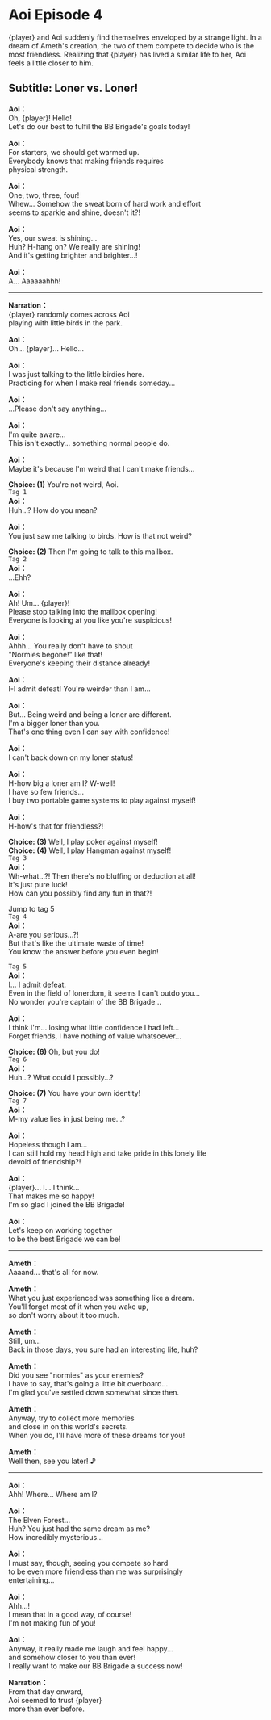 # Aoi Episode 4
{player} and Aoi suddenly find themselves enveloped by a strange light. In a dream of Ameth's creation, the two of them compete to decide who is the most friendless. Realizing that {player} has lived a similar life to her, Aoi feels a little closer to him.
  
## Subtitle: Loner vs. Loner!
  
**Aoi：**  
Oh, {player}! Hello!  
Let's do our best to fulfil the BB Brigade's goals today!  
  
**Aoi：**  
For starters, we should get warmed up.  
Everybody knows that making friends requires  
physical strength.  
  
**Aoi：**  
One, two, three, four!  
Whew... Somehow the sweat born of hard work and effort  
seems to sparkle and shine, doesn't it?!  
  
**Aoi：**  
Yes, our sweat is shining...  
Huh? H-hang on? We really are shining!  
And it's getting brighter and brighter...!  
  
**Aoi：**  
A... Aaaaaahhh!  
  

---  
  
**Narration：**  
{player} randomly comes across Aoi  
playing with little birds in the park.  
  
**Aoi：**  
Oh... {player}... Hello...  
  
**Aoi：**  
I was just talking to the little birdies here.  
Practicing for when I make real friends someday...  
  
**Aoi：**  
...Please don't say anything...  
  
**Aoi：**  
I'm quite aware...  
This isn't exactly... something normal people do.  
  
**Aoi：**  
Maybe it's because I'm weird that I can't make friends...  
  
**Choice: (1)**  You're not weird, Aoi.  
`Tag 1`  
**Aoi：**  
Huh...? How do you mean?  
  
**Aoi：**  
You just saw me talking to birds. How is that not weird?  
  
**Choice: (2)**  Then I'm going to talk to this mailbox.  
`Tag 2`  
**Aoi：**  
...Ehh?  
  
**Aoi：**  
Ah! Um... {player}!  
Please stop talking into the mailbox opening!  
Everyone is looking at you like you're suspicious!  
  
**Aoi：**  
Ahhh... You really don't have to shout  
\"Normies begone!\" like that!  
Everyone's keeping their distance already!  
  
**Aoi：**  
I-I admit defeat! You're weirder than I am...  
  
**Aoi：**  
But... Being weird and being a loner are different.  
I'm a bigger loner than you.  
That's one thing even I can say with confidence!  
  
**Aoi：**  
I can't back down on my loner status!  
  
**Aoi：**  
H-how big a loner am I? W-well!  
I have so few friends...  
I buy two portable game systems to play against myself!  
  
**Aoi：**  
H-how's that for friendless?!  
  
**Choice: (3)**  Well, I play poker against myself!  
**Choice: (4)**  Well, I play Hangman against myself!  
`Tag 3`  
**Aoi：**  
Wh-what...?! Then there's no bluffing or deduction at all!  
It's just pure luck!  
 How can you possibly find any fun in that?!  
  
Jump to tag 5  
`Tag 4`  
**Aoi：**  
A-are you serious...?!  
But that's like the ultimate waste of time!  
You know the answer before you even begin!  
  
`Tag 5`  
**Aoi：**  
I... I admit defeat.  
Even in the field of lonerdom, it seems I can't outdo you...  
No wonder you're captain of the BB Brigade...  
  
**Aoi：**  
I think I'm... losing what little confidence I had left...  
Forget friends, I have nothing of value whatsoever...  
  
**Choice: (6)**  Oh, but you do!  
`Tag 6`  
**Aoi：**  
Huh...? What could I possibly...?  
  
**Choice: (7)**  You have your own identity!  
`Tag 7`  
**Aoi：**  
M-my value lies in just being me...?  
  
**Aoi：**  
Hopeless though I am...  
I can still hold my head high and take pride in this lonely life  
devoid of friendship?!  
  
**Aoi：**  
{player}... I... I think...  
That makes me so happy!  
I'm so glad I joined the BB Brigade!  
  
**Aoi：**  
Let's keep on working together  
to be the best Brigade we can be!  
  

---  
  
**Ameth：**  
Aaaand... that's all for now.  
  
**Ameth：**  
What you just experienced was something like a dream.  
You'll forget most of it when you wake up,  
so don't worry about it too much.  
  
**Ameth：**  
Still, um...  
Back in those days, you sure had an interesting life, huh?  
  
**Ameth：**  
Did you see \"normies\" as your enemies?  
I have to say, that's going a little bit overboard...  
I'm glad you've settled down somewhat since then.  
  
**Ameth：**  
Anyway, try to collect more memories  
and close in on this world's secrets.  
When you do, I'll have more of these dreams for you!  
  
**Ameth：**  
Well then, see you later! ♪  
  

---  
  
**Aoi：**  
Ahh! Where... Where am I?  
  
**Aoi：**  
The Elven Forest...  
Huh? You just had the same dream as me?  
How incredibly mysterious...  
  
**Aoi：**  
I must say, though, seeing you compete so hard  
to be even more friendless than me was surprisingly  
entertaining...  
  
**Aoi：**  
Ahh...!  
I mean that in a good way, of course!  
I'm not making fun of you!  
  
**Aoi：**  
Anyway, it really made me laugh and feel happy...  
and somehow closer to you than ever!  
I really want to make our BB Brigade a success now!  
  
**Narration：**  
From that day onward,  
Aoi seemed to trust {player}  
more than ever before.  
